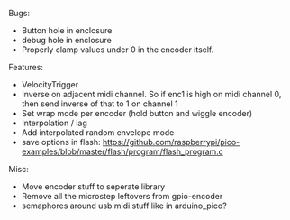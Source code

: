 Bugs:
- Button hole in enclosure
- debug hole in enclosure
- Properly clamp values under 0 in the encoder itself.

Features:
- VelocityTrigger
- Inverse on adjacent midi channel. So if enc1 is high on midi channel 0, then send inverse of that to 1 on channel 1
- Set wrap mode per encoder (hold button and wiggle encoder)
- Interpolation / lag
- Add interpolated random envelope mode
- save options in flash: https://github.com/raspberrypi/pico-examples/blob/master/flash/program/flash_program.c

Misc:
- Move encoder stuff to seperate library
- Remove all the microstep leftovers from gpio-encoder
- semaphores around usb midi stuff like in arduino_pico?
